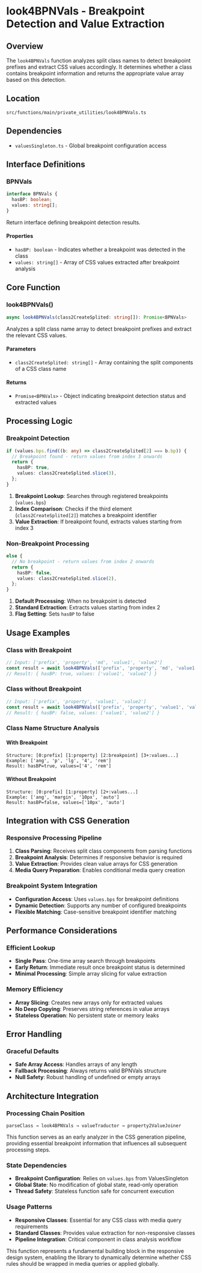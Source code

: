 # look4BPNVals - Breakpoint Detection and Value Extraction

## Overview

The `look4BPNVals` function analyzes split class names to detect breakpoint prefixes and extract CSS values accordingly. It determines whether a class contains breakpoint information and returns the appropriate value array based on this detection.

## Location

```
src/functions/main/private_utilities/look4BPNVals.ts
```

## Dependencies

- `valuesSingleton.ts` - Global breakpoint configuration access

## Interface Definitions

### BPNVals

```typescript
interface BPNVals {
  hasBP: boolean;
  values: string[];
}
```

Return interface defining breakpoint detection results.

#### Properties

- `hasBP: boolean` - Indicates whether a breakpoint was detected in the class
- `values: string[]` - Array of CSS values extracted after breakpoint analysis

## Core Function

### look4BPNVals()

```typescript
async look4BPNVals(class2CreateSplited: string[]): Promise<BPNVals>
```

Analyzes a split class name array to detect breakpoint prefixes and extract the relevant CSS values.

#### Parameters

- `class2CreateSplited: string[]` - Array containing the split components of a CSS class name

#### Returns

- `Promise<BPNVals>` - Object indicating breakpoint detection status and extracted values

## Processing Logic

### Breakpoint Detection

```typescript
if (values.bps.find((b: any) => class2CreateSplited[2] === b.bp)) {
  // Breakpoint found - return values from index 3 onwards
  return {
    hasBP: true,
    values: class2CreateSplited.slice(3),
  };
}
```

1. **Breakpoint Lookup**: Searches through registered breakpoints (`values.bps`)
2. **Index Comparison**: Checks if the third element (`class2CreateSplited[2]`) matches a breakpoint identifier
3. **Value Extraction**: If breakpoint found, extracts values starting from index 3

### Non-Breakpoint Processing

```typescript
else {
  // No breakpoint - return values from index 2 onwards
  return {
    hasBP: false,
    values: class2CreateSplited.slice(2),
  };
}
```

1. **Default Processing**: When no breakpoint is detected
2. **Standard Extraction**: Extracts values starting from index 2
3. **Flag Setting**: Sets `hasBP` to false

## Usage Examples

### Class with Breakpoint

```typescript
// Input: ['prefix', 'property', 'md', 'value1', 'value2']
const result = await look4BPNVals(['prefix', 'property', 'md', 'value1', 'value2']);
// Result: { hasBP: true, values: ['value1', 'value2'] }
```

### Class without Breakpoint

```typescript
// Input: ['prefix', 'property', 'value1', 'value2']
const result = await look4BPNVals(['prefix', 'property', 'value1', 'value2']);
// Result: { hasBP: false, values: ['value1', 'value2'] }
```

### Class Name Structure Analysis

#### With Breakpoint
```
Structure: [0:prefix] [1:property] [2:breakpoint] [3+:values...]
Example: ['ang', 'p', 'lg', '4', 'rem']
Result: hasBP=true, values=['4', 'rem']
```

#### Without Breakpoint
```
Structure: [0:prefix] [1:property] [2+:values...]
Example: ['ang', 'margin', '10px', 'auto']
Result: hasBP=false, values=['10px', 'auto']
```

## Integration with CSS Generation

### Responsive Processing Pipeline

1. **Class Parsing**: Receives split class components from parsing functions
2. **Breakpoint Analysis**: Determines if responsive behavior is required
3. **Value Extraction**: Provides clean value arrays for CSS generation
4. **Media Query Preparation**: Enables conditional media query creation

### Breakpoint System Integration

- **Configuration Access**: Uses `values.bps` for breakpoint definitions
- **Dynamic Detection**: Supports any number of configured breakpoints
- **Flexible Matching**: Case-sensitive breakpoint identifier matching

## Performance Considerations

### Efficient Lookup

- **Single Pass**: One-time array search through breakpoints
- **Early Return**: Immediate result once breakpoint status is determined
- **Minimal Processing**: Simple array slicing for value extraction

### Memory Efficiency

- **Array Slicing**: Creates new arrays only for extracted values
- **No Deep Copying**: Preserves string references in value arrays
- **Stateless Operation**: No persistent state or memory leaks

## Error Handling

### Graceful Defaults

- **Safe Array Access**: Handles arrays of any length
- **Fallback Processing**: Always returns valid BPNVals structure
- **Null Safety**: Robust handling of undefined or empty arrays

## Architecture Integration

### Processing Chain Position

```
parseClass → look4BPNVals → valueTraductor → property2ValueJoiner
```

This function serves as an early analyzer in the CSS generation pipeline, providing essential breakpoint information that influences all subsequent processing steps.

### State Dependencies

- **Breakpoint Configuration**: Relies on `values.bps` from ValuesSingleton
- **Global State**: No modification of global state, read-only operation
- **Thread Safety**: Stateless function safe for concurrent execution

### Usage Patterns

- **Responsive Classes**: Essential for any CSS class with media query requirements
- **Standard Classes**: Provides value extraction for non-responsive classes
- **Pipeline Integration**: Critical component in class analysis workflow

This function represents a fundamental building block in the responsive design system, enabling the library to dynamically determine whether CSS rules should be wrapped in media queries or applied globally.
